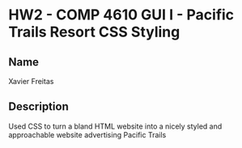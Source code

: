 # HW2 - COMP 4610 GUI I - Pacific Trails Resort CSS Styling

## Name
Xavier Freitas


## Description
Used CSS to turn a bland HTML website into a nicely styled and approachable website advertising Pacific Trails
